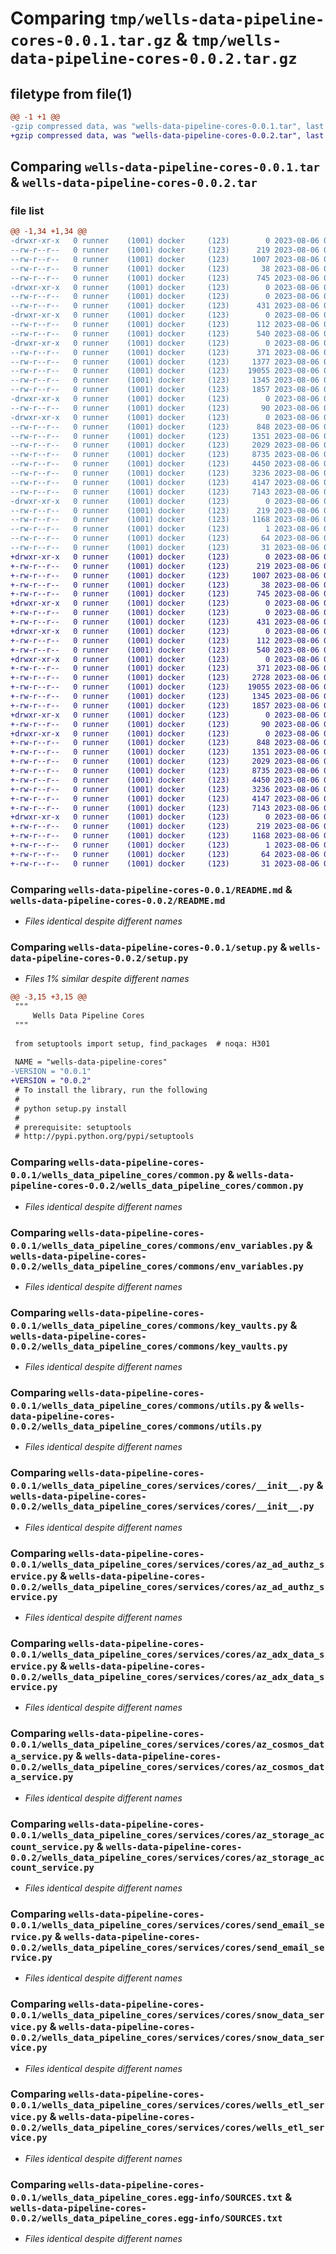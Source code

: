 # Comparing `tmp/wells-data-pipeline-cores-0.0.1.tar.gz` & `tmp/wells-data-pipeline-cores-0.0.2.tar.gz`

## filetype from file(1)

```diff
@@ -1 +1 @@
-gzip compressed data, was "wells-data-pipeline-cores-0.0.1.tar", last modified: Sun Aug  6 01:51:28 2023, max compression
+gzip compressed data, was "wells-data-pipeline-cores-0.0.2.tar", last modified: Sun Aug  6 03:37:23 2023, max compression
```

## Comparing `wells-data-pipeline-cores-0.0.1.tar` & `wells-data-pipeline-cores-0.0.2.tar`

### file list

```diff
@@ -1,34 +1,34 @@
-drwxr-xr-x   0 runner    (1001) docker     (123)        0 2023-08-06 01:51:28.444504 wells-data-pipeline-cores-0.0.1/
--rw-r--r--   0 runner    (1001) docker     (123)      219 2023-08-06 01:51:28.444504 wells-data-pipeline-cores-0.0.1/PKG-INFO
--rw-r--r--   0 runner    (1001) docker     (123)     1007 2023-08-06 01:51:17.000000 wells-data-pipeline-cores-0.0.1/README.md
--rw-r--r--   0 runner    (1001) docker     (123)       38 2023-08-06 01:51:28.444504 wells-data-pipeline-cores-0.0.1/setup.cfg
--rw-r--r--   0 runner    (1001) docker     (123)      745 2023-08-06 01:51:17.000000 wells-data-pipeline-cores-0.0.1/setup.py
-drwxr-xr-x   0 runner    (1001) docker     (123)        0 2023-08-06 01:51:28.440504 wells-data-pipeline-cores-0.0.1/test/
--rw-r--r--   0 runner    (1001) docker     (123)        0 2023-08-06 01:51:17.000000 wells-data-pipeline-cores-0.0.1/test/__init__.py
--rw-r--r--   0 runner    (1001) docker     (123)      431 2023-08-06 01:51:17.000000 wells-data-pipeline-cores-0.0.1/test/test_env_vars_data.py
-drwxr-xr-x   0 runner    (1001) docker     (123)        0 2023-08-06 01:51:28.440504 wells-data-pipeline-cores-0.0.1/wells_data_pipeline_cores/
--rw-r--r--   0 runner    (1001) docker     (123)      112 2023-08-06 01:51:17.000000 wells-data-pipeline-cores-0.0.1/wells_data_pipeline_cores/__init__.py
--rw-r--r--   0 runner    (1001) docker     (123)      540 2023-08-06 01:51:17.000000 wells-data-pipeline-cores-0.0.1/wells_data_pipeline_cores/common.py
-drwxr-xr-x   0 runner    (1001) docker     (123)        0 2023-08-06 01:51:28.444504 wells-data-pipeline-cores-0.0.1/wells_data_pipeline_cores/commons/
--rw-r--r--   0 runner    (1001) docker     (123)      371 2023-08-06 01:51:17.000000 wells-data-pipeline-cores-0.0.1/wells_data_pipeline_cores/commons/__init__.py
--rw-r--r--   0 runner    (1001) docker     (123)     1377 2023-08-06 01:51:17.000000 wells-data-pipeline-cores-0.0.1/wells_data_pipeline_cores/commons/dev_utils.py
--rw-r--r--   0 runner    (1001) docker     (123)    19055 2023-08-06 01:51:17.000000 wells-data-pipeline-cores-0.0.1/wells_data_pipeline_cores/commons/env_variables.py
--rw-r--r--   0 runner    (1001) docker     (123)     1345 2023-08-06 01:51:17.000000 wells-data-pipeline-cores-0.0.1/wells_data_pipeline_cores/commons/key_vaults.py
--rw-r--r--   0 runner    (1001) docker     (123)     1857 2023-08-06 01:51:17.000000 wells-data-pipeline-cores-0.0.1/wells_data_pipeline_cores/commons/utils.py
-drwxr-xr-x   0 runner    (1001) docker     (123)        0 2023-08-06 01:51:28.444504 wells-data-pipeline-cores-0.0.1/wells_data_pipeline_cores/services/
--rw-r--r--   0 runner    (1001) docker     (123)       90 2023-08-06 01:51:17.000000 wells-data-pipeline-cores-0.0.1/wells_data_pipeline_cores/services/__init__.py
-drwxr-xr-x   0 runner    (1001) docker     (123)        0 2023-08-06 01:51:28.444504 wells-data-pipeline-cores-0.0.1/wells_data_pipeline_cores/services/cores/
--rw-r--r--   0 runner    (1001) docker     (123)      848 2023-08-06 01:51:17.000000 wells-data-pipeline-cores-0.0.1/wells_data_pipeline_cores/services/cores/__init__.py
--rw-r--r--   0 runner    (1001) docker     (123)     1351 2023-08-06 01:51:17.000000 wells-data-pipeline-cores-0.0.1/wells_data_pipeline_cores/services/cores/az_ad_authz_service.py
--rw-r--r--   0 runner    (1001) docker     (123)     2029 2023-08-06 01:51:17.000000 wells-data-pipeline-cores-0.0.1/wells_data_pipeline_cores/services/cores/az_adx_data_service.py
--rw-r--r--   0 runner    (1001) docker     (123)     8735 2023-08-06 01:51:17.000000 wells-data-pipeline-cores-0.0.1/wells_data_pipeline_cores/services/cores/az_cosmos_data_service.py
--rw-r--r--   0 runner    (1001) docker     (123)     4450 2023-08-06 01:51:17.000000 wells-data-pipeline-cores-0.0.1/wells_data_pipeline_cores/services/cores/az_storage_account_service.py
--rw-r--r--   0 runner    (1001) docker     (123)     3236 2023-08-06 01:51:17.000000 wells-data-pipeline-cores-0.0.1/wells_data_pipeline_cores/services/cores/send_email_service.py
--rw-r--r--   0 runner    (1001) docker     (123)     4147 2023-08-06 01:51:17.000000 wells-data-pipeline-cores-0.0.1/wells_data_pipeline_cores/services/cores/snow_data_service.py
--rw-r--r--   0 runner    (1001) docker     (123)     7143 2023-08-06 01:51:17.000000 wells-data-pipeline-cores-0.0.1/wells_data_pipeline_cores/services/cores/wells_etl_service.py
-drwxr-xr-x   0 runner    (1001) docker     (123)        0 2023-08-06 01:51:28.440504 wells-data-pipeline-cores-0.0.1/wells_data_pipeline_cores.egg-info/
--rw-r--r--   0 runner    (1001) docker     (123)      219 2023-08-06 01:51:28.000000 wells-data-pipeline-cores-0.0.1/wells_data_pipeline_cores.egg-info/PKG-INFO
--rw-r--r--   0 runner    (1001) docker     (123)     1168 2023-08-06 01:51:28.000000 wells-data-pipeline-cores-0.0.1/wells_data_pipeline_cores.egg-info/SOURCES.txt
--rw-r--r--   0 runner    (1001) docker     (123)        1 2023-08-06 01:51:28.000000 wells-data-pipeline-cores-0.0.1/wells_data_pipeline_cores.egg-info/dependency_links.txt
--rw-r--r--   0 runner    (1001) docker     (123)       64 2023-08-06 01:51:28.000000 wells-data-pipeline-cores-0.0.1/wells_data_pipeline_cores.egg-info/requires.txt
--rw-r--r--   0 runner    (1001) docker     (123)       31 2023-08-06 01:51:28.000000 wells-data-pipeline-cores-0.0.1/wells_data_pipeline_cores.egg-info/top_level.txt
+drwxr-xr-x   0 runner    (1001) docker     (123)        0 2023-08-06 03:37:23.928891 wells-data-pipeline-cores-0.0.2/
+-rw-r--r--   0 runner    (1001) docker     (123)      219 2023-08-06 03:37:23.928891 wells-data-pipeline-cores-0.0.2/PKG-INFO
+-rw-r--r--   0 runner    (1001) docker     (123)     1007 2023-08-06 03:37:10.000000 wells-data-pipeline-cores-0.0.2/README.md
+-rw-r--r--   0 runner    (1001) docker     (123)       38 2023-08-06 03:37:23.928891 wells-data-pipeline-cores-0.0.2/setup.cfg
+-rw-r--r--   0 runner    (1001) docker     (123)      745 2023-08-06 03:37:10.000000 wells-data-pipeline-cores-0.0.2/setup.py
+drwxr-xr-x   0 runner    (1001) docker     (123)        0 2023-08-06 03:37:23.924891 wells-data-pipeline-cores-0.0.2/test/
+-rw-r--r--   0 runner    (1001) docker     (123)        0 2023-08-06 03:37:10.000000 wells-data-pipeline-cores-0.0.2/test/__init__.py
+-rw-r--r--   0 runner    (1001) docker     (123)      431 2023-08-06 03:37:10.000000 wells-data-pipeline-cores-0.0.2/test/test_env_vars_data.py
+drwxr-xr-x   0 runner    (1001) docker     (123)        0 2023-08-06 03:37:23.924891 wells-data-pipeline-cores-0.0.2/wells_data_pipeline_cores/
+-rw-r--r--   0 runner    (1001) docker     (123)      112 2023-08-06 03:37:10.000000 wells-data-pipeline-cores-0.0.2/wells_data_pipeline_cores/__init__.py
+-rw-r--r--   0 runner    (1001) docker     (123)      540 2023-08-06 03:37:10.000000 wells-data-pipeline-cores-0.0.2/wells_data_pipeline_cores/common.py
+drwxr-xr-x   0 runner    (1001) docker     (123)        0 2023-08-06 03:37:23.928891 wells-data-pipeline-cores-0.0.2/wells_data_pipeline_cores/commons/
+-rw-r--r--   0 runner    (1001) docker     (123)      371 2023-08-06 03:37:10.000000 wells-data-pipeline-cores-0.0.2/wells_data_pipeline_cores/commons/__init__.py
+-rw-r--r--   0 runner    (1001) docker     (123)     2728 2023-08-06 03:37:10.000000 wells-data-pipeline-cores-0.0.2/wells_data_pipeline_cores/commons/dev_utils.py
+-rw-r--r--   0 runner    (1001) docker     (123)    19055 2023-08-06 03:37:10.000000 wells-data-pipeline-cores-0.0.2/wells_data_pipeline_cores/commons/env_variables.py
+-rw-r--r--   0 runner    (1001) docker     (123)     1345 2023-08-06 03:37:10.000000 wells-data-pipeline-cores-0.0.2/wells_data_pipeline_cores/commons/key_vaults.py
+-rw-r--r--   0 runner    (1001) docker     (123)     1857 2023-08-06 03:37:10.000000 wells-data-pipeline-cores-0.0.2/wells_data_pipeline_cores/commons/utils.py
+drwxr-xr-x   0 runner    (1001) docker     (123)        0 2023-08-06 03:37:23.928891 wells-data-pipeline-cores-0.0.2/wells_data_pipeline_cores/services/
+-rw-r--r--   0 runner    (1001) docker     (123)       90 2023-08-06 03:37:10.000000 wells-data-pipeline-cores-0.0.2/wells_data_pipeline_cores/services/__init__.py
+drwxr-xr-x   0 runner    (1001) docker     (123)        0 2023-08-06 03:37:23.928891 wells-data-pipeline-cores-0.0.2/wells_data_pipeline_cores/services/cores/
+-rw-r--r--   0 runner    (1001) docker     (123)      848 2023-08-06 03:37:10.000000 wells-data-pipeline-cores-0.0.2/wells_data_pipeline_cores/services/cores/__init__.py
+-rw-r--r--   0 runner    (1001) docker     (123)     1351 2023-08-06 03:37:10.000000 wells-data-pipeline-cores-0.0.2/wells_data_pipeline_cores/services/cores/az_ad_authz_service.py
+-rw-r--r--   0 runner    (1001) docker     (123)     2029 2023-08-06 03:37:10.000000 wells-data-pipeline-cores-0.0.2/wells_data_pipeline_cores/services/cores/az_adx_data_service.py
+-rw-r--r--   0 runner    (1001) docker     (123)     8735 2023-08-06 03:37:10.000000 wells-data-pipeline-cores-0.0.2/wells_data_pipeline_cores/services/cores/az_cosmos_data_service.py
+-rw-r--r--   0 runner    (1001) docker     (123)     4450 2023-08-06 03:37:10.000000 wells-data-pipeline-cores-0.0.2/wells_data_pipeline_cores/services/cores/az_storage_account_service.py
+-rw-r--r--   0 runner    (1001) docker     (123)     3236 2023-08-06 03:37:10.000000 wells-data-pipeline-cores-0.0.2/wells_data_pipeline_cores/services/cores/send_email_service.py
+-rw-r--r--   0 runner    (1001) docker     (123)     4147 2023-08-06 03:37:10.000000 wells-data-pipeline-cores-0.0.2/wells_data_pipeline_cores/services/cores/snow_data_service.py
+-rw-r--r--   0 runner    (1001) docker     (123)     7143 2023-08-06 03:37:10.000000 wells-data-pipeline-cores-0.0.2/wells_data_pipeline_cores/services/cores/wells_etl_service.py
+drwxr-xr-x   0 runner    (1001) docker     (123)        0 2023-08-06 03:37:23.928891 wells-data-pipeline-cores-0.0.2/wells_data_pipeline_cores.egg-info/
+-rw-r--r--   0 runner    (1001) docker     (123)      219 2023-08-06 03:37:23.000000 wells-data-pipeline-cores-0.0.2/wells_data_pipeline_cores.egg-info/PKG-INFO
+-rw-r--r--   0 runner    (1001) docker     (123)     1168 2023-08-06 03:37:23.000000 wells-data-pipeline-cores-0.0.2/wells_data_pipeline_cores.egg-info/SOURCES.txt
+-rw-r--r--   0 runner    (1001) docker     (123)        1 2023-08-06 03:37:23.000000 wells-data-pipeline-cores-0.0.2/wells_data_pipeline_cores.egg-info/dependency_links.txt
+-rw-r--r--   0 runner    (1001) docker     (123)       64 2023-08-06 03:37:23.000000 wells-data-pipeline-cores-0.0.2/wells_data_pipeline_cores.egg-info/requires.txt
+-rw-r--r--   0 runner    (1001) docker     (123)       31 2023-08-06 03:37:23.000000 wells-data-pipeline-cores-0.0.2/wells_data_pipeline_cores.egg-info/top_level.txt
```

### Comparing `wells-data-pipeline-cores-0.0.1/README.md` & `wells-data-pipeline-cores-0.0.2/README.md`

 * *Files identical despite different names*

### Comparing `wells-data-pipeline-cores-0.0.1/setup.py` & `wells-data-pipeline-cores-0.0.2/setup.py`

 * *Files 1% similar despite different names*

```diff
@@ -3,15 +3,15 @@
 """
     Wells Data Pipeline Cores
 """
 
 from setuptools import setup, find_packages  # noqa: H301
 
 NAME = "wells-data-pipeline-cores"
-VERSION = "0.0.1"
+VERSION = "0.0.2"
 # To install the library, run the following
 #
 # python setup.py install
 #
 # prerequisite: setuptools
 # http://pypi.python.org/pypi/setuptools
```

### Comparing `wells-data-pipeline-cores-0.0.1/wells_data_pipeline_cores/common.py` & `wells-data-pipeline-cores-0.0.2/wells_data_pipeline_cores/common.py`

 * *Files identical despite different names*

### Comparing `wells-data-pipeline-cores-0.0.1/wells_data_pipeline_cores/commons/env_variables.py` & `wells-data-pipeline-cores-0.0.2/wells_data_pipeline_cores/commons/env_variables.py`

 * *Files identical despite different names*

### Comparing `wells-data-pipeline-cores-0.0.1/wells_data_pipeline_cores/commons/key_vaults.py` & `wells-data-pipeline-cores-0.0.2/wells_data_pipeline_cores/commons/key_vaults.py`

 * *Files identical despite different names*

### Comparing `wells-data-pipeline-cores-0.0.1/wells_data_pipeline_cores/commons/utils.py` & `wells-data-pipeline-cores-0.0.2/wells_data_pipeline_cores/commons/utils.py`

 * *Files identical despite different names*

### Comparing `wells-data-pipeline-cores-0.0.1/wells_data_pipeline_cores/services/cores/__init__.py` & `wells-data-pipeline-cores-0.0.2/wells_data_pipeline_cores/services/cores/__init__.py`

 * *Files identical despite different names*

### Comparing `wells-data-pipeline-cores-0.0.1/wells_data_pipeline_cores/services/cores/az_ad_authz_service.py` & `wells-data-pipeline-cores-0.0.2/wells_data_pipeline_cores/services/cores/az_ad_authz_service.py`

 * *Files identical despite different names*

### Comparing `wells-data-pipeline-cores-0.0.1/wells_data_pipeline_cores/services/cores/az_adx_data_service.py` & `wells-data-pipeline-cores-0.0.2/wells_data_pipeline_cores/services/cores/az_adx_data_service.py`

 * *Files identical despite different names*

### Comparing `wells-data-pipeline-cores-0.0.1/wells_data_pipeline_cores/services/cores/az_cosmos_data_service.py` & `wells-data-pipeline-cores-0.0.2/wells_data_pipeline_cores/services/cores/az_cosmos_data_service.py`

 * *Files identical despite different names*

### Comparing `wells-data-pipeline-cores-0.0.1/wells_data_pipeline_cores/services/cores/az_storage_account_service.py` & `wells-data-pipeline-cores-0.0.2/wells_data_pipeline_cores/services/cores/az_storage_account_service.py`

 * *Files identical despite different names*

### Comparing `wells-data-pipeline-cores-0.0.1/wells_data_pipeline_cores/services/cores/send_email_service.py` & `wells-data-pipeline-cores-0.0.2/wells_data_pipeline_cores/services/cores/send_email_service.py`

 * *Files identical despite different names*

### Comparing `wells-data-pipeline-cores-0.0.1/wells_data_pipeline_cores/services/cores/snow_data_service.py` & `wells-data-pipeline-cores-0.0.2/wells_data_pipeline_cores/services/cores/snow_data_service.py`

 * *Files identical despite different names*

### Comparing `wells-data-pipeline-cores-0.0.1/wells_data_pipeline_cores/services/cores/wells_etl_service.py` & `wells-data-pipeline-cores-0.0.2/wells_data_pipeline_cores/services/cores/wells_etl_service.py`

 * *Files identical despite different names*

### Comparing `wells-data-pipeline-cores-0.0.1/wells_data_pipeline_cores.egg-info/SOURCES.txt` & `wells-data-pipeline-cores-0.0.2/wells_data_pipeline_cores.egg-info/SOURCES.txt`

 * *Files identical despite different names*


